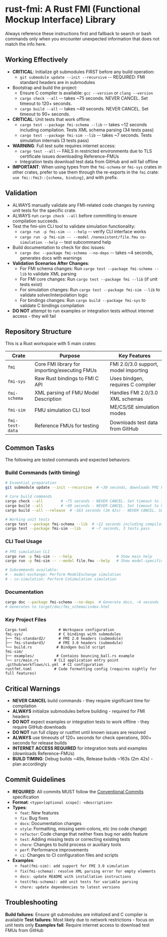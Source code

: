 # rust-fmi: A Rust FMI (Functional Mockup Interface) Library

Always reference these instructions first and fallback to search or bash commands only when you encounter unexpected information that does not match the info here.

## Working Effectively

- **CRITICAL**: Initialize git submodules FIRST before any build operation:
  - `git submodule update --init --recursive` -- REQUIRED: FMI standard headers are in submodules
- Bootstrap and build the project:
  - Ensure C compiler is available: `gcc --version` or `clang --version`
  - `cargo check --all` -- takes ~75 seconds. NEVER CANCEL. Set timeout to 120+ seconds.
  - `cargo build --all` -- takes ~49 seconds. NEVER CANCEL. Set timeout to 90+ seconds.
- **CRITICAL**: Unit tests that work offline:
  - `cargo test --package fmi-schema --lib` -- takes ~12 seconds including compilation. Tests XML schema parsing (34 tests pass)
  - `cargo test --package fmi-sim --lib` -- takes ~7 seconds. Tests simulation internals (3 tests pass)
- **WARNING**: Full test suite requires internet access:
  - `cargo test --all` -- FAILS in restricted environments due to TLS certificate issues downloading Reference-FMUs
  - Integration tests download test data from GitHub and will fail offline
- **IMPORTANT**: When using types from the `fmi-schema` or `fmi-sys` crates in other crates, prefer to use them through the re-exports in the `fmi` crate: `use fmi::fmi3::{schema, binding}`, and with prefix.

## Validation

- ALWAYS manually validate any FMI-related code changes by running unit tests for the specific crate.
- ALWAYS run `cargo check --all` before committing to ensure compilation succeeds.
- Test the fmi-sim CLI tool to validate simulation functionality:
  - `cargo run -p fmi-sim -- --help` -- verify CLI interface works
  - `cargo run -p fmi-sim -- --model /nonexistent/file.fmu co-simulation --help` -- test subcommand help
- Build documentation to check for doc issues:
  - `cargo doc --package fmi-schema --no-deps` -- takes ~4 seconds, generates docs with warnings
- **Validation Scenarios After Changes**:
  - For FMI schema changes: Run `cargo test --package fmi-schema --lib` to validate XML parsing
  - For FMI core changes: Run `cargo test --package fmi --lib` (if unit tests exist)
  - For simulation changes: Run `cargo test --package fmi-sim --lib` to validate solver/interpolation logic
  - For bindings changes: Run `cargo build --package fmi-sys` to validate C bindings compilation
- **DO NOT** attempt to run examples or integration tests without internet access - they will fail

## Repository Structure

This is a Rust workspace with 5 main crates:

| Crate           | Purpose                                        | Key Features                                |
| --------------- | ---------------------------------------------- | ------------------------------------------- |
| `fmi`           | Core FMI library for importing/executing FMUs | FMI 2.0/3.0 support, model importing       |
| `fmi-sys`       | Raw Rust bindings to FMI C API               | Uses bindgen, requires C compiler          |
| `fmi-schema`    | XML parsing of FMU Model Description         | Handles FMI 2.0/3.0 XML schemas            |
| `fmi-sim`       | FMU simulation CLI tool                       | ME/CS/SE simulation modes                   |
| `fmi-test-data` | Reference FMUs for testing                    | Downloads test data from GitHub             |

## Common Tasks

The following are tested commands and expected behaviors:

### Build Commands (with timing)
```bash
# Essential preparation
git submodule update --init --recursive  # ~30 seconds, downloads FMI headers

# Core build commands
cargo check --all        # ~75 seconds - NEVER CANCEL. Set timeout to 120+ seconds.
cargo build --all        # ~49 seconds - NEVER CANCEL. Set timeout to 90+ seconds.
cargo build --all --release  # ~163 seconds (2m 42s) - NEVER CANCEL. Set timeout to 300+ seconds.

# Working unit tests
cargo test --package fmi-schema --lib  # ~12 seconds including compilation, 34 tests pass
cargo test --package fmi-sim --lib     # ~7 seconds, 3 tests pass
```

### CLI Tool Usage
```bash
# FMI simulation CLI
cargo run -p fmi-sim -- --help                    # Show main help
cargo run -p fmi-sim -- --model file.fmu --help   # Show model-specific options

# Subcommands available:
# - model-exchange: Perform ModelExchange simulation
# - co-simulation: Perform CoSimulation simulation
```

### Documentation
```bash
cargo doc --package fmi-schema --no-deps  # Generate docs, ~4 seconds
# Generates to target/doc/fmi_schema/index.html
```

### Key Project Files
```
Cargo.toml              # Workspace configuration
fmi-sys/                # C bindings with submodules
├── fmi-standard2/      # FMI 2.0 headers (submodule)
├── fmi-standard3/      # FMI 3.0 headers (submodule)
└── build.rs           # Bindgen build script
fmi-sim/
├── examples/          # Contains bouncing_ball.rs example
└── src/main.rs       # CLI application entry point
.github/workflows/ci.yml  # CI configuration
rustfmt.toml          # Code formatting config (requires nightly for full features)
```

## Critical Warnings

- **NEVER CANCEL** build commands - they require significant time for compilation
- **ALWAYS** initialize submodules before building - required for FMI headers
- **DO NOT** expect examples or integration tests to work offline - they require GitHub downloads
- **DO NOT** run full clippy or rustfmt until known issues are resolved
- **ALWAYS** use timeouts of 120+ seconds for check operations, 300+ seconds for release builds
- **INTERNET ACCESS REQUIRED** for integration tests and examples (downloads Reference-FMUs)
- **BUILD TIMING**: Debug builds ~49s, Release builds ~163s (2m 42s) - plan accordingly

## Commit Guidelines

- **REQUIRED**: All commits MUST follow the [Conventional Commits](https://www.conventionalcommits.org/) specification
- **Format**: `<type>[optional scope]: <description>`
- **Types**:
  - `feat`: New features
  - `fix`: Bug fixes
  - `docs`: Documentation changes
  - `style`: Formatting, missing semi-colons, etc (no code change)
  - `refactor`: Code change that neither fixes bug nor adds feature
  - `test`: Adding missing tests or correcting existing tests
  - `chore`: Changes to build process or auxiliary tools
  - `perf`: Performance improvements
  - `ci`: Changes to CI configuration files and scripts
- **Examples**:
  - `feat(fmi-sim): add support for FMI 3.0 simulation`
  - `fix(fmi-schema): resolve XML parsing error for empty elements`
  - `docs: update README with installation instructions`
  - `test(fmi-schema): add unit tests for variable parsing`
  - `chore: update dependencies to latest versions`

## Troubleshooting

**Build failures**: Ensure git submodules are initialized and C compiler is available
**Test failures**: Most likely due to network restrictions - focus on unit tests only
**Examples fail**: Require internet access to download test FMUs from GitHub
